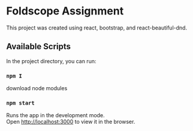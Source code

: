 # Foldscope Assignment

This project was created using react, bootstrap, and react-beautiful-dnd. 

## Available Scripts

In the project directory, you can run:

### `npm I`
download node modules

### `npm start`

Runs the app in the development mode.\
Open [http://localhost:3000](http://localhost:3000) to view it in the browser.



